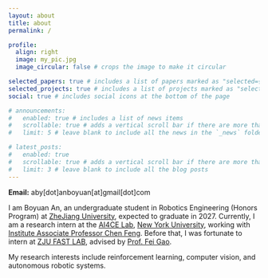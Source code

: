 ```yaml
---
layout: about
title: about
permalink: /

profile:
  align: right
  image: my_pic.jpg
  image_circular: false # crops the image to make it circular

selected_papers: true # includes a list of papers marked as "selected={true}"
selected_projects: true # includes a list of projects marked as "selected={true}"
social: true # includes social icons at the bottom of the page

# announcements:
#   enabled: true # includes a list of news items
#   scrollable: true # adds a vertical scroll bar if there are more than 3 news items
#   limit: 5 # leave blank to include all the news in the `_news` folder

# latest_posts:
#   enabled: true
#   scrollable: true # adds a vertical scroll bar if there are more than 3 new posts items
#   limit: 3 # leave blank to include all the blog posts
---
```


<!-- Write your biography here. Tell the world about yourself. Link to your favorite [subreddit](http://reddit.com). You can put a picture in, too. The code is already in, just name your picture `prof_pic.jpg` and put it in the `img/` folder.

Put your address / P.O. box / other info right below your picture. You can also disable any of these elements by editing `profile` property of the YAML header of your `_pages/about.md`. Edit `_bibliography/papers.bib` and Jekyll will render your [publications page](/al-folio/publications/) automatically.

Link to your social media connections, too. This theme is set up to use [Font Awesome icons](https://fontawesome.com/) and [Academicons](https://jpswalsh.github.io/academicons/), like the ones below. Add your Facebook, Twitter, LinkedIn, Google Scholar, or just disable all of them. -->
<b>Email:</b> aby<span style="color: var(--global-theme-color);">[dot]</span>anboyuan<span style="color: var(--global-theme-color);">[at]</span>gmail<span style="color: var(--global-theme-color);">[dot]</span>com

I am Boyuan An, an undergraduate student in Robotics Engineering (Honors Program) at [ZheJiang University](https://www.zju.edu.cn/english/), expected to graduate in 2027. Currently, I am a research intern at the [AI4CE Lab](https://ai4ce.github.io/), [New York University](https://www.nyu.edu/), working with [Institute Associate Professor Chen Feng](https://scholar.google.com/citations?user=YeG8ZM0AAAAJ&hl=en). Before that, I was fortunate to intern at [ZJU FAST LAB](https://github.com/ZJU-FAST-Lab), advised by [Prof. Fei Gao](https://scholar.google.com/citations?user=4RObDv0AAAAJ&hl=en).

My research interests include reinforcement learning, computer vision, and autonomous robotic systems.
